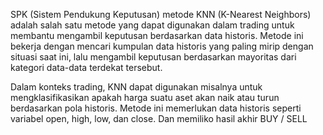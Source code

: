 SPK (Sistem Pendukung Keputusan) metode KNN (K-Nearest Neighbors) adalah salah satu metode yang dapat digunakan dalam trading untuk membantu mengambil keputusan berdasarkan data historis. Metode ini bekerja dengan mencari kumpulan data historis yang paling mirip dengan situasi saat ini, lalu mengambil keputusan berdasarkan mayoritas dari kategori data-data terdekat tersebut.

Dalam konteks trading, KNN dapat digunakan misalnya untuk mengklasifikasikan apakah harga suatu aset akan naik atau turun berdasarkan pola historis. Metode ini memerlukan data historis seperti variabel open, high, low, dan close. Dan  memiliko hasil akhir BUY / SELL
